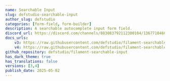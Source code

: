 ```yaml
---
name: Searchable Input
slug: defstudio-searchable-input
author_slug: defstudio
categories: [form-field, form-builder]
description: A searchable autocomplete input form field.
discord_url: https://discord.com/channels/883083792112300104/1367710460182532146
docs_urls:
    v3: https://raw.githubusercontent.com/defstudio/filament-searchable-input/refs/heads/v1.x/FILAMENT_README.md
    v4: https://raw.githubusercontent.com/defstudio/filament-searchable-input/refs/heads/main/FILAMENT_README.md
github_repository: defstudio/filament-searchable-input
has_dark_theme: true
has_translations: false
versions: [3,4]
publish_date: 2025-05-02
---
```

